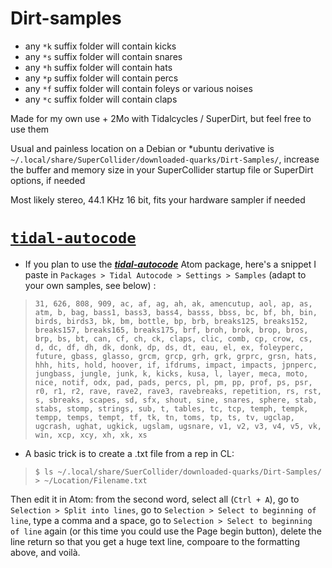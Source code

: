 # Dirt-samples

- any `*k` suffix folder will contain kicks
- any `*s` suffix folder will contain snares
- any `*h` suffix folder will contain hats
- any `*p` suffix folder will contain percs
- any `*f` suffix folder will contain foleys or various noises
- any `*c` suffix folder will contain claps

Made for my own use + 2Mo with Tidalcycles / SuperDirt, but feel free to use them

Usual and painless location on a Debian or \*ubuntu derivative  is `~/.local/share/SuperCollider/downloaded-quarks/Dirt-Samples/`, increase the buffer and memory size in your SuperCollider startup file or SuperDirt options, if needed

Most likely stereo, 44.1 KHz 16 bit, fits your hardware sampler if needed

# [`tidal-autocode`](https://github.com/kindohm/tidal-autocode) 
- If you plan to use the [_**tidal-autocode**_](https://github.com/kindohm/tidal-autocode) Atom package, here's a snippet I paste in `Packages > Tidal Autocode > Settings > Samples` (adapt to your own samples, see below) :

> `31, 626, 808, 909, ac, af, ag, ah, ak, amencutup, aol, ap, as, atm, b, bag, bass1, bass3, bass4, basss, bbss, bc, bf, bh, bin, birds, birds3, bk, bm, bottle, bp, brb, breaks125, breaks152, breaks157, breaks165, breaks175, brf, broh, brok, brop, bros, brp, bs, bt, can, cf, ch, ck, claps, clic, comb, cp, crow, cs, d, dc, df, dh, dk, donk, dp, ds, dt, eau, el, ex, foleyperc, future, gbass, glasso, grcm, grcp, grh, grk, grprc, grsn, hats, hhh, hits, hold, hoover, if, ifdrums, impact, impacts, jpnperc, jungbass, jungle, junk, k, kicks, kusa, l, layer, meca, moto, nice, notif, odx, pad, pads, percs, pl, pm, pp, prof, ps, psr, r0, r1, r2, rave, rave2, rave3, ravebreaks, repetition, rs, rst, s, sbreaks, scapes, sd, sfx, shout, sine, snares, sphere, stab, stabs, stomp, strings, sub, t, tables, tc, tcp, temph, tempk, tempp, temps, tempt, tf, tk, tn, toms, tp, ts, tv, ugclap, ugcrash, ughat, ugkick, ugslam, ugsnare, v1, v2, v3, v4, v5, vk, win, xcp, xcy, xh, xk, xs`

- A basic trick is to create a .txt file from a rep in CL:

> `$ ls ~/.local/share/SuerCollider/downloaded-quarks/Dirt-Samples/ > ~/Location/Filename.txt`

Then edit it in Atom: from the second word, select all (`Ctrl + A`), go to `Selection > Split into lines`, go to `Selection > Select to beginning of line`, type a comma and a space, go to `Selection > Select to beginning of line` again (or this time you could use the Page begin button), delete the line return so that you get a huge text line, compoare to the formatting above, and voilà.
